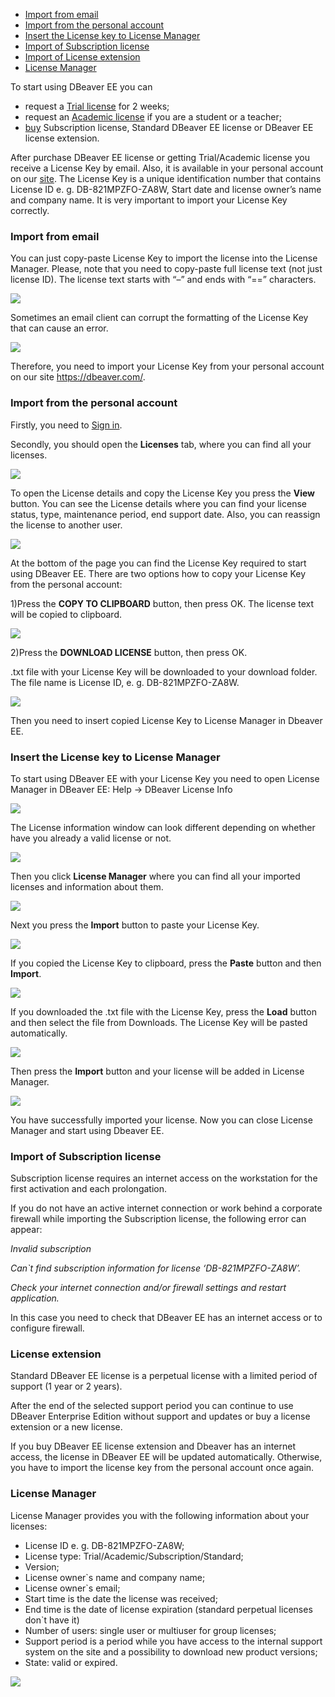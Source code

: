 * [Import from email](#Import-from-email)
* [Import from the personal account](#Import-from-the-personal-account)
* [Insert the License key to License Manager](#Insert-the-License-key-to-License-Manager)
* [Import of Subscription license](#Import-of-Subscription-license)
* [Import of License extension](#License-extension)
* [License Manager](#License-Manager)

To start using DBeaver EE you can

* request a [Trial license](https://dbeaver.com/trial/) for 2 weeks;
* request an [Academic license](https://dbeaver.com/academic-license/) if you are a student or a teacher;
* [buy](https://dbeaver.com/buy/) Subscription license, Standard DBeaver EE license or DBeaver EE license extension.

After purchase DBeaver EE license or getting Trial/Academic license you receive a License Key by email. 
Also, it is available in your personal account on our [site](https://dbeaver.com/).
The License Key is a unique identification number that contains License ID e. g. DB-821MPZFO-ZA8W, Start date and license owner’s name and company name. It is very important to import your License Key correctly.

### Import from email

You can just copy-paste License Key to import the license into the License Manager. Please, note that you need to copy-paste full license text (not just license ID). The license text starts with “–” and ends with “==” characters.

![](images/license/purchase-receipt.png)

Sometimes an email client can corrupt the formatting of the License Key that can cause an error.

![](images/license/formatting-error.png)

Therefore, you need to import your License Key from your personal account on our site https://dbeaver.com/.

### Import from the personal account

Firstly, you need to [Sign in](https://dbeaver.com/signin/).

Secondly, you should open the **Licenses** tab, where you can find all your licenses. 

![](images/license/licenses-tab.png)




To open the License details and copy the License Key you press the **View** button. You can see the License details where you can find your license status, type, maintenance period, end support date. Also, you can reassign the license to another user.




![](images/license/license-details.png)

At the bottom of the page you can find the License Key required to start using DBeaver EE.
There are two options how to copy your License Key from the personal account:

1)Press the **COPY TO CLIPBOARD** button, then press OK. The license text will be copied to clipboard.

![](images/license/copy-to-clipboard.png)

2)Press the **DOWNLOAD LICENSE** button, then press OK. 

.txt file with your License Key will be downloaded to your download folder. The file name is License ID, e. g. DB-821MPZFO-ZA8W.

![](images/license/download-license.png)

Then you need to insert copied License Key to License Manager in Dbeaver EE.

### Insert the License key to License Manager

To start using DBeaver EE with your License Key you need to open License Manager in DBeaver EE:
Help -> DBeaver License Info

![](images/license/help.png)

The License information window can look different depending on whether have you already a valid license or not.

![](images/license/license-info.png)

Then you click **License Manager** where you can find all your imported licenses and information about them.

![](images/license/lm.png)

Next you press the **Import** button to paste your License Key.

![](images/license/import-license.png)

If you copied the License Key to clipboard, press the **Paste** button and then **Import**. 

![](images/license/paste-lic.png)

If you downloaded the .txt file with the License Key, press the **Load** button and then select the file from Downloads. The License Key will be pasted automatically.

![](images/license/load-lic.png)

Then press the **Import** button and your license will be added in License Manager.

![](images/license/lm-imported.png)

You have successfully imported your license. Now you can close License Manager and start using Dbeaver EE.  

### Import of Subscription license

Subscription license requires an internet access on the workstation for the first activation and each prolongation.

If you do not have an active internet connection or work behind a corporate firewall while importing the Subscription license, the following error can appear:

*Invalid subscription*

*Can`t find subscription information for license ‘DB-821MPZFO-ZA8W’.*

*Check your internet connection and/or firewall settings and restart application.*

In this case you need to check that DBeaver EE has an internet access or to configure firewall.

### License extension

Standard DBeaver EE license is a perpetual license with a limited period of support (1 year or 2 years). 

After the end of the selected support period you can continue to use DBeaver Enterprise Edition without support and updates or buy a license extension or a new license.

If you buy DBeaver EE license extension and Dbeaver has an internet access, the license in DBeaver EE will be updated automatically. Otherwise, you have to import the license key from the personal account once again.

### License Manager

License Manager provides you with the following information about your licenses:

* License ID e. g. DB-821MPZFO-ZA8W;
* License type: Trial/Academic/Subscription/Standard;
* Version;
* License owner`s name and company name;
* License owner`s email;
* Start time is the date the license was received;
* End time is the date of license expiration (standard perpetual licenses don`t have it)
* Number of users: single user or multiuser for group licenses;
* Support period is a period while you have access to the internal support system on the site and a possibility to download new product versions;
* State: valid or expired.

![](images/license/lm-imported.png)